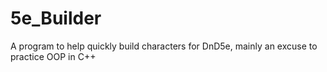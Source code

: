# 5e_Builder
A program to help quickly build characters for DnD5e, mainly an excuse to practice OOP in C++
